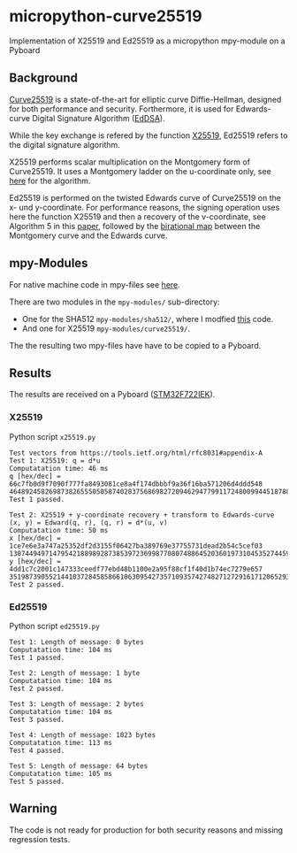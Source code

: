 # micropython-curve25519
Implementation of X25519 and Ed25519 as a micropython mpy-module on a Pyboard

## Background
[Curve25519]([https://cr.yp.to/ecdh.html) is a state-of-the-art for elliptic curve Diffie-Hellman, designed for both performance and security. Forthermore, it is used for Edwards-curve Digital Signature Algorithm ([EdDSA](https://tools.ietf.org/html/rfc8032)).

While the key exchange is refered by the function [X25519](https://tools.ietf.org/html/rfc8031), Ed25519 refers to the digital signature algorithm.

X25519 performs scalar multiplication on the Montgomery form of Curve25519. It uses a Montgomery ladder on the u-coordinate only, see [here](https://tools.ietf.org/html/rfc7748#section-5) for the algorithm.

Ed25519 is performed on the twisted Edwards curve of Curve25519 on the x- und y-coordinate. For performance reasons, the signing operation uses here the function X25519 and then a recovery of the v-coordinate, see Algorithm 5 in this [paper](https://eprint.iacr.org/2017/212.pdf), followed by the [birational map](https://tools.ietf.org/html/rfc7748#section-4.1) between the Montgomery curve and the Edwards curve.

## mpy-Modules
For native machine code in mpy-files see [here](https://docs.micropython.org/en/latest/develop/natmod.html).

There are two modules in the `mpy-modules/` sub-directory:
* One for the SHA512 `mpy-modules/sha512/`, where I modfied [this](https://github.com/routar/C-SHA2) code.
* And one for X25519 `mpy-modules/curve25519/`.

The the resulting two mpy-files have have to be copied to a Pyboard.

## Results
The results are received on a Pyboard ([STM32F722IEK](https://store.micropython.org/product/PYBD-SF2-W4F2)).
### X25519
Python script `x25519.py`

    Test vectors from https://tools.ietf.org/html/rfc8031#appendix-A
    Test 1: X25519: q = d*u
    Computatation time: 46 ms
    q [hex/dec] = 66c7fb0d9f7090f777fa8493081ce8a4f174dbbbf9a36f16ba571206d4ddd548      46489245826987382655505058740283756869827209462947799117248009944518788765000
    Test 1 passed.

    Test 2: X25519 + y-coordinate recovery + transform to Edwards-curve
    (x, y) = Edward(q, r), (q, r) = d*(u, v)
    Computatation time: 50 ms
    x [hex/dec] = 1ce7e6e3a747a25352df2d3155f06427ba389769e37755731dead2b54c5cef03      13074494971479542188989287385397236998770807488645203601973104535274459557635
    y [hex/dec] = 4dd1c7c2001c147333ceedf77ebd48b1100e2a95f88cf1f40d1b74ec7279e657      35198739055214410372845858661063095427357109357427482712729161712065293444695
    Test 2 passed.

### Ed25519
Python script `ed25519.py`

    Test 1: Length of message: 0 bytes
    Computatation time: 104 ms
    Test 1 passed.

    Test 2: Length of message: 1 byte
    Computatation time: 104 ms
    Test 2 passed.

    Test 3: Length of message: 2 bytes
    Computatation time: 104 ms
    Test 3 passed.

    Test 4: Length of message: 1023 bytes
    Computatation time: 113 ms
    Test 4 passed.

    Test 5: Length of message: 64 bytes
    Computatation time: 105 ms
    Test 5 passed.    

## Warning
The code is not ready for production for both security reasons and missing regression tests.

